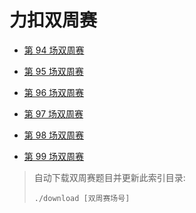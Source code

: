 # 力扣双周赛

- [第 94 场双周赛](94)

- [第 95 场双周赛](95)

- [第 96 场双周赛](96)

- [第 97 场双周赛](97)

- [第 98 场双周赛](98)

- [第 99 场双周赛](99)

> 自动下载双周赛题目并更新此索引目录:
> ```shell
> ./download [双周赛场号]
> ```
